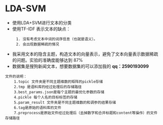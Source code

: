# LDA-SVM

- 使用LDA+SVM进行文本的分类
- 使用TF-IDF 表示文本的缺点：
```
     1. 没有考虑文本中词的词序信息（也就是语义）。
     2. 会出现数据稀疏的情况
```
- 我采用文本的隐含主题，构造文本的向量表示，避免了文本向量表示数据稀疏的问题。实验的准确度能够达到 87%
- 数据集是搜狗新闻文本，想要数据集的可以添加我的 **qq：2590193099**

```
文件的说明：
	1.topic 文件夹是不同主题维数的矩阵的pickle存储
	2.tmp 是语料库的经过处理后的存储路径
	3.best_params.json是每个主题的最优化参数的存储
	4.pickle 每个人名的目标标签的存储
	5.param_result 文件夹是不同主题维数的和调参的结果存储
	6.tag是原始的语料库的文件
	7.preprocess是原始文件经过处理后（去掉数字和合并标题和content等操作）的文件存储路径
```